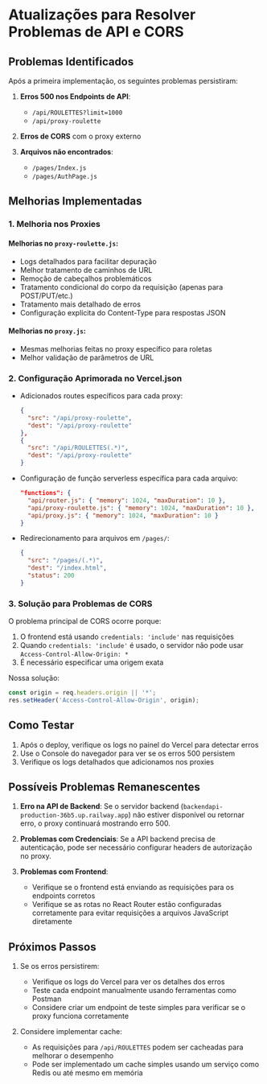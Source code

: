 # Atualizações para Resolver Problemas de API e CORS

## Problemas Identificados

Após a primeira implementação, os seguintes problemas persistiram:

1. **Erros 500 nos Endpoints de API**:
   - `/api/ROULETTES?limit=1000`
   - `/api/proxy-roulette`
   
2. **Erros de CORS** com o proxy externo

3. **Arquivos não encontrados**:
   - `/pages/Index.js`
   - `/pages/AuthPage.js`

## Melhorias Implementadas

### 1. Melhoria nos Proxies

#### Melhorias no `proxy-roulette.js`:
- Logs detalhados para facilitar depuração
- Melhor tratamento de caminhos de URL
- Remoção de cabeçalhos problemáticos
- Tratamento condicional do corpo da requisição (apenas para POST/PUT/etc.)
- Tratamento mais detalhado de erros
- Configuração explícita do Content-Type para respostas JSON

#### Melhorias no `proxy.js`:
- Mesmas melhorias feitas no proxy específico para roletas
- Melhor validação de parâmetros de URL

### 2. Configuração Aprimorada no Vercel.json

- Adicionados routes específicos para cada proxy:
  ```json
  { 
    "src": "/api/proxy-roulette", 
    "dest": "/api/proxy-roulette"
  },
  { 
    "src": "/api/ROULETTES(.*)", 
    "dest": "/api/proxy-roulette"
  }
  ```

- Configuração de função serverless específica para cada arquivo:
  ```json
  "functions": {
    "api/router.js": { "memory": 1024, "maxDuration": 10 },
    "api/proxy-roulette.js": { "memory": 1024, "maxDuration": 10 },
    "api/proxy.js": { "memory": 1024, "maxDuration": 10 }
  }
  ```

- Redirecionamento para arquivos em `/pages/`:
  ```json
  {
    "src": "/pages/(.*)",
    "dest": "/index.html",
    "status": 200
  }
  ```

### 3. Solução para Problemas de CORS

O problema principal de CORS ocorre porque:

1. O frontend está usando `credentials: 'include'` nas requisições
2. Quando `credentials: 'include'` é usado, o servidor não pode usar `Access-Control-Allow-Origin: *`
3. É necessário especificar uma origem exata

Nossa solução:
```javascript
const origin = req.headers.origin || '*';
res.setHeader('Access-Control-Allow-Origin', origin);
```

## Como Testar

1. Após o deploy, verifique os logs no painel do Vercel para detectar erros
2. Use o Console do navegador para ver se os erros 500 persistem
3. Verifique os logs detalhados que adicionamos nos proxies

## Possíveis Problemas Remanescentes

1. **Erro na API de Backend**:
   Se o servidor backend (`backendapi-production-36b5.up.railway.app`) não estiver disponível ou retornar erro, o proxy continuará mostrando erro 500.

2. **Problemas com Credenciais**:
   Se a API backend precisa de autenticação, pode ser necessário configurar headers de autorização no proxy.

3. **Problemas com Frontend**:
   - Verifique se o frontend está enviando as requisições para os endpoints corretos
   - Verifique se as rotas no React Router estão configuradas corretamente para evitar requisições a arquivos JavaScript diretamente

## Próximos Passos

1. Se os erros persistirem:
   - Verifique os logs do Vercel para ver os detalhes dos erros
   - Teste cada endpoint manualmente usando ferramentas como Postman
   - Considere criar um endpoint de teste simples para verificar se o proxy funciona corretamente

2. Considere implementar cache:
   - As requisições para `/api/ROULETTES` podem ser cacheadas para melhorar o desempenho
   - Pode ser implementado um cache simples usando um serviço como Redis ou até mesmo em memória 